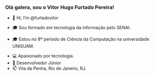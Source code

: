 <h3>Olá galera, sou o Vitor Hugo Furtado Pereira! </h3>

- 👋 Hi, I’m @furtadovitor
- <p>&#127891; Sou formado em tecnologia da informação pelo SENAI. 
- <p>&#127891 Estou no 8º período de Ciência da Computação na universidade UNISUAM.
- &#128187; Apaixonado por tecnologia.
- &#128188; Desenvolvedor Júnior
- 📫 Vila da Penha, Rio de Janeiro, RJ.


<!---
furtadovitor/furtadovitor is a ✨ special ✨ repository because its `README.md` (this file) appears on your GitHub profile.
You can click the Preview link to take a look at your changes.
--->
